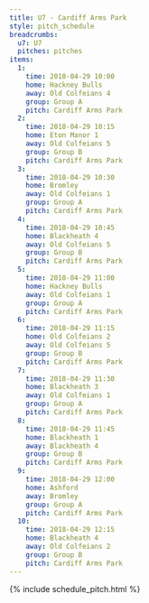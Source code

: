 ```yaml
---
title: U7 - Cardiff Arms Park
style: pitch_schedule
breadcrumbs:
  u7: U7
  pitches: pitches
items:
  1:
    time: 2018-04-29 10:00
    home: Hackney Bulls
    away: Old Colfeians 4
    group: Group A
    pitch: Cardiff Arms Park
  2:
    time: 2018-04-29 10:15
    home: Eton Manor 1
    away: Old Colfeians 5
    group: Group B
    pitch: Cardiff Arms Park
  3:
    time: 2018-04-29 10:30
    home: Bromley
    away: Old Colfeians 1
    group: Group A
    pitch: Cardiff Arms Park
  4:
    time: 2018-04-29 10:45
    home: Blackheath 4
    away: Old Colfeians 5
    group: Group B
    pitch: Cardiff Arms Park
  5:
    time: 2018-04-29 11:00
    home: Hackney Bulls
    away: Old Colfeians 1
    group: Group A
    pitch: Cardiff Arms Park
  6:
    time: 2018-04-29 11:15
    home: Old Colfeians 2
    away: Old Colfeians 5
    group: Group B
    pitch: Cardiff Arms Park
  7:
    time: 2018-04-29 11:30
    home: Blackheath 3
    away: Old Colfeians 1
    group: Group A
    pitch: Cardiff Arms Park
  8:
    time: 2018-04-29 11:45
    home: Blackheath 1
    away: Blackheath 4
    group: Group B
    pitch: Cardiff Arms Park
  9:
    time: 2018-04-29 12:00
    home: Ashford
    away: Bromley
    group: Group A
    pitch: Cardiff Arms Park
  10:
    time: 2018-04-29 12:15
    home: Blackheath 4
    away: Old Colfeians 2
    group: Group B
    pitch: Cardiff Arms Park
---
```


{% include schedule_pitch.html %}
